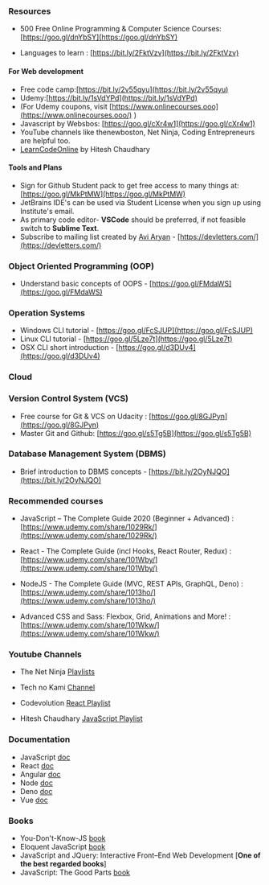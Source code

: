 ### Resources

- 500 Free Online Programming &amp; Computer Science Courses: [https://goo.gl/dnYbSY](https://goo.gl/dnYbSY)

- Languages to learn : [https://bit.ly/2FktVzv](https://bit.ly/2FktVzv)

#### For Web development

- Free code camp:[https://bit.ly/2v55qyu](https://bit.ly/2v55qyu)
- Udemy:[https://bit.ly/1sVdYPd](https://bit.ly/1sVdYPd)
- (For Udemy coupons, visit [https://www.onlinecourses.ooo](https://www.onlinecourses.ooo/) )
- Javascript by Websbos: [https://goo.gl/cXr4w1](https://goo.gl/cXr4w1)
- YouTube channels like thenewboston, Net Ninja, Coding Entrepreneurs are helpful too.
- [LearnCodeOnline](https://courses.learncodeonline.in/learn) by Hitesh Chaudhary 

#### Tools and Plans

- Sign for Github Student pack to get free access to many things at: [https://goo.gl/MkPtMW](https://goo.gl/MkPtMW)
- JetBrains IDE&#39;s can be used via Student License when you sign up using Institute&#39;s email.
- As primary code editor- **VSCode** should be preferred, if not feasible switch to **Sublime Text**.
- Subscribe to mailing list created by [Avi Aryan](https://github.com/aviaryan/) - [https://devletters.com/](https://devletters.com/)

### Object Oriented Programming (OOP)

- Understand basic concepts of OOPS - [https://goo.gl/FMdaWS](https://goo.gl/FMdaWS)

### Operation Systems

- Windows CLI tutorial - [https://goo.gl/FcSJUP](https://goo.gl/FcSJUP)
- Linux CLI tutorial - [https://goo.gl/5Lze7t](https://goo.gl/5Lze7t)
- OSX CLI short introduction - [https://goo.gl/d3DUv4](https://goo.gl/d3DUv4)

### Cloud

### Version Control System (VCS)

- Free course for Git &amp; VCS on Udacity : [https://goo.gl/8GJPyn](https://goo.gl/8GJPyn)
- Master Git and Github: [https://goo.gl/s5Tg5B](https://goo.gl/s5Tg5B)

### Database Management System (DBMS)

- Brief introduction to DBMS concepts - [https://bit.ly/2OyNJQO](https://bit.ly/2OyNJQO)

### Recommended courses 

- JavaScript – The Complete Guide 2020 (Beginner + Advanced) : [https://www.udemy.com/share/1029Rk/](https://www.udemy.com/share/1029Rk/)

- React - The Complete Guide (incl Hooks, React Router, Redux) : [https://www.udemy.com/share/101Wby/](https://www.udemy.com/share/101Wby/)

- NodeJS - The Complete Guide (MVC, REST APIs, GraphQL, Deno) : [https://www.udemy.com/share/1013ho/](https://www.udemy.com/share/1013ho/)

- Advanced CSS and Sass: Flexbox, Grid, Animations and More! : [https://www.udemy.com/share/101Wkw/](https://www.udemy.com/share/101Wkw/)

### Youtube Channels 

- The Net Ninja [Playlists](https://www.youtube.com/channel/UCW5YeuERMmlnqo4oq8vwUpg/playlists)

- Tech no Kami [Channel](https://www.youtube.com/channel/UCEOlPDwCfKExEiyBrIo4gOg/featured)

- Codevolution [React Playlist](https://www.youtube.com/playlist?list=PLC3y8-rFHvwgg3vaYJgHGnModB54rxOk3)

- Hitesh Chaudhary [JavaScript Playlist](https://www.youtube.com/playlist?list=PLC3y8-rFHvwgg3vaYJgHGnModB54rxOk3)

### Documentation

- JavaScript [doc](https://developer.mozilla.org/en-US/docs/Web/javascript)
- React [doc](https://reactjs.org/docs/getting-started.html)
- Angular [doc](https://angular.io/docs)
- Node [doc](https://nodejs.org/en/docs/)
- Deno [doc](https://doc.deno.land/https/github.com/denoland/deno/releases/latest/download/lib.deno.d.ts)
- Vue [doc](https://vuejs.org/v2/guide/)

### Books

- You-Don't-Know-JS [book](https://github.com/getify/You-Dont-Know-JS)
- Eloquent JavaScript [book](https://eloquentjavascript.net/Eloquent_JavaScript.pdf)
- JavaScript and JQuery: Interactive Front–End Web Development [**One of the best regarded books**]
- JavaScript: The Good Parts [book](https://www.academia.edu/40689789/JavaScript_The_Good_Parts_by_Douglas_Crockford)
